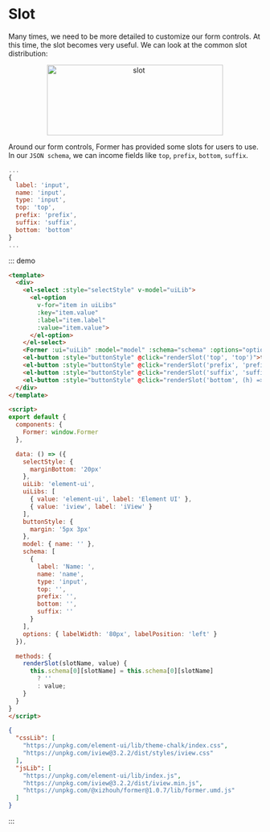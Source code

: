 # Slot

Many times, we need to be more detailed to customize our form controls. At this time, the slot becomes very useful. We can look at the common slot distribution: 

<div style="text-align:center;">
  <img height="140" width="350" :src="$withBase('/slot.png')" alt="slot">
</div>

Around our form controls, Former has provided some slots for users to use. In our `JSON schema`, we can income fields like `top`, `prefix`, `bottom`, `suffix`.

```js
...
{
  label: 'input',
  name: 'input',
  type: 'input',
  top: 'top',
  prefix: 'prefix',
  suffix: 'suffix',
  bottom: 'bottom'
}
...
```

::: demo
```html
<template>
  <div>
    <el-select :style="selectStyle" v-model="uiLib">
      <el-option
        v-for="item in uiLibs"
        :key="item.value"
        :label="item.label"
        :value="item.value">
      </el-option>
    </el-select>
    <Former :ui="uiLib" :model="model" :schema="schema" :options="options"></Former>
    <el-button :style="buttonStyle" @click="renderSlot('top', 'top')">top</el-button>
    <el-button :style="buttonStyle" @click="renderSlot('prefix', 'prefix')">prefix</el-button>
    <el-button :style="buttonStyle" @click="renderSlot('suffix', 'suffix')">suffix</el-button>
    <el-button :style="buttonStyle" @click="renderSlot('bottom', (h) => h('div', { style: { color: 'red' } }, 'custom render'))">custom render bottom</el-button>
  </div>
</template>

<script>
export default {
  components: {
    Former: window.Former
  },

  data: () => ({
    selectStyle: {
      marginBottom: '20px'
    },
    uiLib: 'element-ui',
    uiLibs: [
      { value: 'element-ui', label: 'Element UI' },
      { value: 'iview', label: 'iView' }
    ],
    buttonStyle: {
      margin: '5px 3px'
    },
    model: { name: '' },
    schema: [
      {
        label: 'Name: ',
        name: 'name',
        type: 'input',
        top: '',
        prefix: '',
        bottom: '',
        suffix: ''
      }
    ],
    options: { labelWidth: '80px', labelPosition: 'left' }
  }),

  methods: {
    renderSlot(slotName, value) {
      this.schema[0][slotName] = this.schema[0][slotName] 
        ? ''
        : value;
    }
  }
}
</script>
```
```json
{
  "cssLib": [
    "https://unpkg.com/element-ui/lib/theme-chalk/index.css",
    "https://unpkg.com/iview@3.2.2/dist/styles/iview.css"
  ],
  "jsLib": [
    "https://unpkg.com/element-ui/lib/index.js",
    "https://unpkg.com/iview@3.2.2/dist/iview.min.js",
    "https://unpkg.com/@xizhouh/former@1.0.7/lib/former.umd.js"
  ]
}
```
:::
